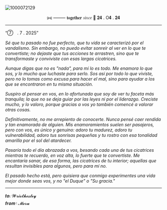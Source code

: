 ![1000072129](https://github.com/user-attachments/assets/f023cc07-f623-482e-9e82-b970f2ac6103)

<p align= "center">⪩⪨ ⸻ 𝐭𝐨𝐠𝐞𝐭𝐡𝐞𝐫 𝑠𝑖𝑛𝑐𝑒 💍 𝟐𝟒 . O𝟒 . 𝟐𝟒</p>

___

 “➆ㅤ. 7 . 2025”

<i>Sé que tu pasado no fue perfecto,
que tu vida se caracterizó por el vandalismo.
Sin embargo, no puedo evitar sonreir al ver en lo que te convertiste; no dejaste que tus acciones te arrastren, sino que te transformaste y conviviste con esas largas cicatrices.</i>

<i>Aunque digas que no es "nada", para mí lo es todo.
Me enamora lo que sos, y lo mucho que luchaste para serlo.
Sos así por todo lo que viviste, pero no lo tomas como excusa para hacer el mal, sino para ayudar a los que se encontraron en tu misma situación.</i>

<i>Suspiro al pensar en vos, en lo afortunada que soy de ver tu faceta más tranquila; la que no se deja guiar por las leyes ni por el liderazgo. Creciste mucho, y lo valoro, porque gracias a vos yo también comencé a valorar otras cosas.</i>

<i>Definitivamente, no me arrepiento de conocerte. Nunca pensé caer rendida y tan enamorada de alguien. Mis enamoramientos suelen ser pasajeros, pero con vos, es único y genuino: adoro tu madurez, adoro tu vulnerabilidad, adoro tus sonrisas pequeñas y tu rostro con esa tonalidad amarilla por el sol del atardecer.</i>

<i>Pasaría todo el día abrazada a vos, besando cada una de tus cicatrices mientras te recuerdo, en voz alta, lo fuerte que te convertiste. Me encantaría sanar, de esa forma, las cicatrices de tu interior; aquellas que resultan invisibles para algunos, pero para mí no.</i>

<i>El pasado hecho está, pero quisiera que conmigo experimentes una vida mejor donde seas vos, y no "el Duque" o "Su gracia."</i>

___

𝒕𝒐᎓ 𝓦𝓻𝓲𝓸𝓽𝓱𝓮𝓼𝓵𝓮𝔂 ㅤㅤㅤㅤㅤ
<br>
𝒇𝒓𝒐𝒎᠄ 𝓜𝓮𝓻𝓾
